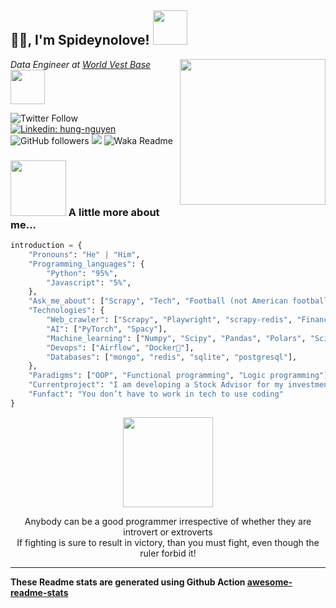 <h2>🙏🏻, I'm Spideynolove! <img src="https://media.giphy.com/media/NXzgEkrXOilbi/giphy.gif" width="55"></h2>
<img align='right' src="https://media.giphy.com/media/gDH0pb1x7t9eoFXAnc/giphy.gif" width="233">
<p><em>Data Engineer at <a href="https://www.linkedin.com/company/world'vest-base">World Vest Base</a> <img src="https://media.giphy.com/media/SHjOSDkKZ18qOHA5B5/giphy.gif" width="55"> 
</em></p>

![Twitter Follow](https://img.shields.io/twitter/follow/spideynolove?label=Follow)
[![Linkedin: hung-nguyen](https://img.shields.io/badge/-hung-blue?style=flat-square&logo=Linkedin&logoColor=white&link=https://www.linkedin.com/in/hung-nguyen-61266321b)](https://www.linkedin.com/in/hung-nguyen-61266321b)
![GitHub followers](https://img.shields.io/github/followers/spideynolove?label=Follow&style=social)
![](https://camo.githubusercontent.com/d1e532c4945c8e447877862a22091e06a8ad843a7993d269df36eca063b8bb2c/68747470733a2f2f6b6f6d617265762e636f6d2f67687076632f3f757365726e616d653d7370696465796e6f6c6f7665266c6162656c3d50726f66696c65253230766965777326636f6c6f723d306537356236267374796c653d666c6174)
![Waka Readme](https://github.com/anmol098/anmol098/workflows/Waka%20Readme/badge.svg)

### <img src="https://media.giphy.com/media/FTFI4bczpUYAp4xuSt/giphy.gif" width="89">   A little more about me...  

```python
introduction = {
    "Pronouns": "He" | "Him",
    "Programming_languages": {
        "Python": "95%", 
        "Javascript": "5%", 
    },
    "Ask_me_about": ["Scrapy", "Tech", "Football (not American football)"],
    "Technologies": {
        "Web_crawler": ["Scrapy", "Playwright", "scrapy-redis", "Financial Data Extraction"],
        "AI": ["PyTorch", "Spacy"],
        "Machine_learning": ["Numpy", "Scipy", "Pandas", "Polars", "Scikit-learn"],
        "Devops": ["Airflow", "Docker🐳"],
        "Databases": ["mongo", "redis", "sqlite", "postgresql"],
    },
    "Paradigms": ["OOP", "Functional programming", "Logic programming"],
    "Currentproject": "I am developing a Stock Advisor for my investment",
    "Funfact": "You don’t have to work in tech to use coding"
}
```
<p align="center">
<img src="https://media.giphy.com/media/uToftMe32Se15dLFZD/giphy.gif" width="144">
</p>
<p align="center">
Anybody can be a good programmer irrespective of whether they are introvert or extroverts<br>If fighting is sure to result in victory, than you must fight, even though the ruler forbid it!
</p>

---
<!--START_SECTION:waka-->
<!--END_SECTION:waka-->

**These Readme stats are generated using Github Action [awesome-readme-stats](https://github.com/spideynolove/waka-readme)**